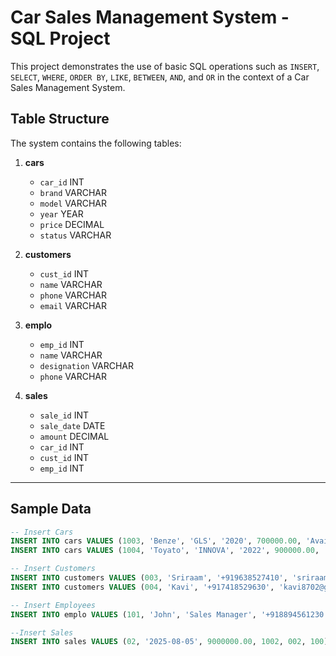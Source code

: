 # Car Sales Management System - SQL Project

This project demonstrates the use of basic SQL operations such as `INSERT`, `SELECT`, `WHERE`, `ORDER BY`, `LIKE`, `BETWEEN`, `AND`, and `OR` in the context of a Car Sales Management System.

## Table Structure

The system contains the following tables:

1. **cars**  
   - `car_id` INT  
   - `brand` VARCHAR  
   - `model` VARCHAR  
   - `year` YEAR  
   - `price` DECIMAL  
   - `status` VARCHAR

2. **customers**  
   - `cust_id` INT  
   - `name` VARCHAR  
   - `phone` VARCHAR  
   - `email` VARCHAR

3. **emplo**  
   - `emp_id` INT  
   - `name` VARCHAR  
   - `designation` VARCHAR  
   - `phone` VARCHAR

4. **sales**  
   - `sale_id` INT  
   - `sale_date` DATE  
   - `amount` DECIMAL  
   - `car_id` INT  
   - `cust_id` INT  
   - `emp_id` INT

---

## Sample Data

```sql
-- Insert Cars
INSERT INTO cars VALUES (1003, 'Benze', 'GLS', '2020', 700000.00, 'Available');
INSERT INTO cars VALUES (1004, 'Toyato', 'INNOVA', '2022', 900000.00, 'Sold');

-- Insert Customers
INSERT INTO customers VALUES (003, 'Sriraam', '+919638527410', 'sriraam12@gmail.com');
INSERT INTO customers VALUES (004, 'Kavi', '+917418529630', 'kavi8702@gmail.com');

-- Insert Employees
INSERT INTO emplo VALUES (101, 'John', 'Sales Manager', '+918894561230');

--Insert Sales
INSERT INTO sales VALUES (02, '2025-08-05', 9000000.00, 1002, 002, 100);
